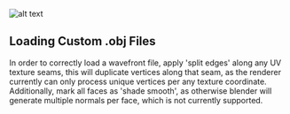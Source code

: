 

![alt text](https://github.com/jimdox/black_box/blob/master/juno_engine/res/juno-s.png)





## Loading Custom .obj Files
In order to correctly load a wavefront file, apply 'split edges' along any UV texture seams, this will duplicate vertices along that seam, as the renderer currently can only process unique vertices per any texture coordinate. Additionally, mark all faces as 'shade smooth', as otherwise blender will generate multiple normals per face, which is not currently supported.

